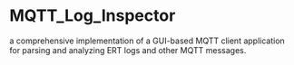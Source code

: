 # MQTT_Log_Inspector
 a comprehensive implementation of a GUI-based MQTT client application for parsing and analyzing ERT logs and other MQTT messages.
